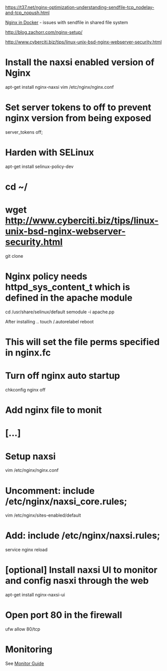 https://t37.net/nginx-optimization-understanding-sendfile-tcp_nodelay-and-tcp_nopush.html

[Nginx in Docker](https://news.ycombinator.com/item?id=9045125) - issues with sendfile in shared file system

http://blog.zachorr.com/nginx-setup/

http://www.cyberciti.biz/tips/linux-unix-bsd-nginx-webserver-security.html

# Install the naxsi enabled version of Nginx
apt-get install nginx-naxsi
vim /etc/nginx/nginx.conf

# Set server tokens to off to prevent nginx version from being exposed
server_tokens off;



# Harden with SELinux

apt-get install selinux-policy-dev
# cd ~/
# wget http://www.cyberciti.biz/tips/linux-unix-bsd-nginx-webserver-security.html
git clone <path to simple10 nginx policy>


# Nginx policy needs httpd_sys_content_t which is defined in the apache module
cd /usr/share/selinux/default
semodule -i apache.pp


After installing ..
touch /.autorelabel
reboot
# This will set the file perms specified in nginx.fc


# Turn off nginx auto startup
chkconfig nginx off
# Add nginx file to monit
# [...]

# Setup naxsi
vim /etc/nginx/nginx.conf
# Uncomment: include /etc/nginx/naxsi_core.rules;
vim /etc/nginx/sites-enabled/default
# Add: include /etc/nginx/naxsi.rules;
service nginx reload

# [optional] Install naxsi UI to monitor and config nasxi through the web
apt-get install nginx-naxsi-ui

# Open port 80 in the firewall
ufw allow 80/tcp


# Monitoring

See [Monitor Guide](https://github.com/simple10/guides/blob/master/monitor.md)
